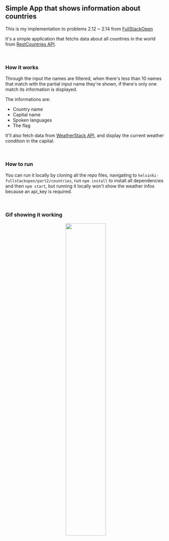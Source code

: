 ## Simple App that shows information about countries

This is my implementation to problems 2.12 ~ 2.14 from [FullStackOpen](https://fullstackopen.com/en/)

It's a simple application that fetchs data about all countries in the world from [RestCountries API](https://restcountries.eu). 

<br/>

### How it works

Through the input the names are filtered, when there's less than 10 names that match with the partial input name they're shown, if there's only one match its information is displayed.

The informations are:
- Country name
- Capital name
- Spoken languages
- The flag

It'll also fetch data from [WeatherStack API](https://weatherstack.com/), and display the current weather condition in the capital.

<br/>

### How to run

You can run it locally by cloning all the repo files, navigating to `helsinki-fullstackopen/part2/countries`, run `npm install` to install all dependencies and then `npm start`, but running it locally won't show the weather infos because an api_key is required.

<br/>

### Gif showing it working 

<p align="center">
<img src="https://user-images.githubusercontent.com/62313672/124417457-95b80a80-dd2f-11eb-8bae-6472bc4e0899.gif" width="50%">
</p>
